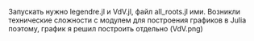 Запускать нужно legendre.jl и VdV.jl, файл all_roots.jl ими.
Возникли технические сложности с модулем для построения графиков в Julia поэтому, график я решил построить отдельно (VdV.png)